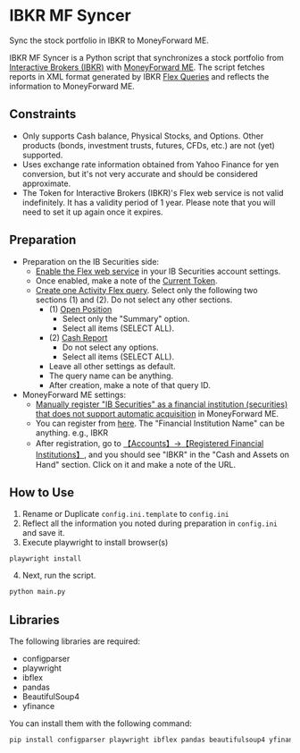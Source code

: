 # IBKR MF Syncer
Sync the stock portfolio in IBKR to MoneyForward ME.

IBKR MF Syncer is a Python script that synchronizes a stock portfolio from [Interactive Brokers (IBKR)](https://www.interactivebrokers.com/) with [MoneyForward ME](https://moneyforward.com/). The script fetches reports in XML format generated by IBKR [Flex Queries](https://www.interactivebrokers.com/en/software/singlefunds/topics/flexqueries.htm#:~:text=Flex%20Queries%20let%20you%20specify,want%20to%20view%20your%20report.) and reflects the information to MoneyForward ME.

## Constraints
- Only supports Cash balance, Physical Stocks, and Options. Other products (bonds, investment trusts, futures, CFDs, etc.) are not (yet) supported.
- Uses exchange rate information obtained from Yahoo Finance for yen conversion, but it's not very accurate and should be considered approximate.
- The Token for Interactive Brokers (IBKR)'s Flex web service is not valid indefinitely. It has a validity period of 1 year. Please note that you will need to set it up again once it expires.

## Preparation
- Preparation on the IB Securities side:
  - [Enable the Flex web service](https://www.ibkrguides.com/brokerportal/flexwebservice.htm#:~:text=To%20enable%20flex%20web%20service,or%20disable%20Flex%20Web%20Service.) in your IB Securities account settings.
  - Once enabled, make a note of the [Current Token](https://www.ibkrguides.com/clientportal/flex3.htm).
  - [Create one Activity Flex query](https://www.ibkrguides.com/clientportal/performanceandstatements/activityflex.htm). Select only the following two sections (1) and (2). Do not select any other sections.
    - (1) [Open Position](https://ibkrguides.com/reportingreference/reportguide/openpositions_default.htm)
       - Select only the "Summary" option.
       - Select all items (SELECT ALL).
    - (2) [Cash Report](https://ibkrguides.com/reportingreference/reportguide/cashreport_default.htm)
       - Do not select any options.
       - Select all items (SELECT ALL).
    - Leave all other settings as default.
    - The query name can be anything.
    - After creation, make a note of that query ID.
- MoneyForward ME settings:
  - [Manually register "IB Securities" as a financial institution (securities) that does not support automatic acquisition](https://support.me.moneyforward.com/hc/ja/articles/900004425703-%E8%87%AA%E5%8B%95%E5%8F%96%E5%BE%97%E3%81%AB%E5%AF%BE%E5%BF%9C%E3%81%97%E3%81%A6%E3%81%84%E3%81%AA%E3%81%84%E9%87%91%E8%9E%8D%E6%A9%9F%E9%96%A2%E3%82%92%E7%99%BB%E9%8C%B2%E3%81%97%E3%81%9F%E3%81%84) in MoneyForward ME.
  - You can register from [here](https://moneyforward.com/accounts/new/manual?category_type=SEC). The "Financial Institution Name" can be anything. e.g., IBKR
  - After registration, go to [【Accounts】→【Registered Financial Institutions】](https://moneyforward.com/accounts), and you should see "IBKR" in the "Cash and Assets on Hand" section. Click on it and make a note of the URL.

## How to Use

1. Rename or Duplicate `config.ini.template` to `config.ini` 
2. Reflect all the information you noted during preparation in `config.ini` and save it.
3. Execute playwright to install browser(s)
```
playwright install
```
4. Next, run the script.
```bash
python main.py
```

## Libraries

The following libraries are required:
- configparser
- playwright
- ibflex
- pandas
- BeautifulSoup4
- yfinance

You can install them with the following command:

```bash
pip install configparser playwright ibflex pandas beautifulsoup4 yfinance
```
